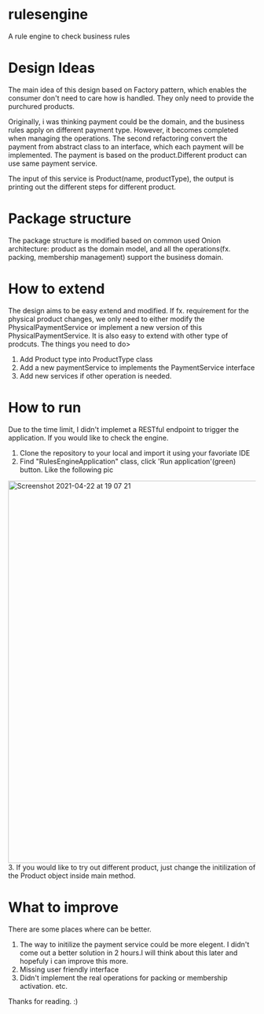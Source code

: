 # rulesengine
A rule engine to check business rules

# Design Ideas

The main idea of this design based on Factory pattern, which enables the consumer don't need to care how is handled. They only need to provide the purchured products. 

Originally, i was thinking payment could be the domain, and the business rules apply on different payment type. However, it becomes completed when managing the operations.
The second refactoring convert the payment from abstract class to an interface, which each payment will be implemented. The payment is based on the product.Different product can 
use same payment service. 

The input of this service is Product(name, productType), the output is printing out the different steps for different product. 

# Package structure
The package structure is modified based on common used Onion architecture: product as the domain model, and all the operations(fx. packing, membership management) support the business domain. 

# How to extend
The design aims to be easy extend and modified. If fx. requirement for the physical product changes, we only need to either modify the PhysicalPaymentService or implement a new version of this PhysicalPaymentService. It is also easy to extend with other type of prodcuts. The things you need to do>
1. Add Product type into ProductType class
2. Add a new paymentService to implements the PaymentService interface
3. Add new services if other operation is needed. 

# How to run
Due to the time limit, I didn't implemet a RESTful endpoint to trigger the application. If you would like to check the engine.
1. Clone the repository to your local and import it using your favoriate IDE
2. Find "RulesEngineApplication" class, click 'Run application'(green) button. Like the following pic
<img width="779" alt="Screenshot 2021-04-22 at 19 07 21" src="https://user-images.githubusercontent.com/17132725/115755807-0771f080-a39e-11eb-8965-2859c9ddffe9.png">
3. If you would like to try out different product, just change the initilization of the Product object inside main method. 

# What to improve
There are some places where can be better.
1. The way to initilize the payment service could be more elegent. I didn't come out a better solution in 2 hours.I will think about this later and hopefuly i can improve this more.
2. Missing user friendly interface
3. Didn't implement the real operations for packing or membership activation. etc. 


Thanks for reading. :)
